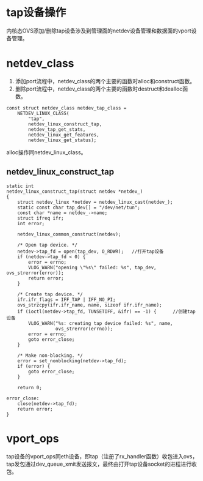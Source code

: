 # tap设备操作

内核态OVS添加/删除tap设备涉及到管理面的netdev设备管理和数据面的vport设备管理。


# netdev_class

1. 添加port流程中，netdev_class的两个主要的函数时alloc和construct函数。
2. 删除port流程中，netdev_class的两个主要的函数时destruct和dealloc函数。

```
const struct netdev_class netdev_tap_class =
    NETDEV_LINUX_CLASS(
        "tap",
        netdev_linux_construct_tap,
        netdev_tap_get_stats,
        netdev_linux_get_features,
        netdev_linux_get_status);
```

alloc操作同netdev_linux_class。


## netdev_linux_construct_tap

```
static int
netdev_linux_construct_tap(struct netdev *netdev_)
{
    struct netdev_linux *netdev = netdev_linux_cast(netdev_);
    static const char tap_dev[] = "/dev/net/tun";
    const char *name = netdev_->name;
    struct ifreq ifr;
    int error;

    netdev_linux_common_construct(netdev);

    /* Open tap device. */
    netdev->tap_fd = open(tap_dev, O_RDWR);   //打开tap设备
    if (netdev->tap_fd < 0) {
        error = errno;
        VLOG_WARN("opening \"%s\" failed: %s", tap_dev, ovs_strerror(error));
        return error;
    }

    /* Create tap device. */
    ifr.ifr_flags = IFF_TAP | IFF_NO_PI;
    ovs_strzcpy(ifr.ifr_name, name, sizeof ifr.ifr_name);
    if (ioctl(netdev->tap_fd, TUNSETIFF, &ifr) == -1) {      //创建tap设备
        VLOG_WARN("%s: creating tap device failed: %s", name,
                  ovs_strerror(errno));
        error = errno;
        goto error_close;
    }

    /* Make non-blocking. */
    error = set_nonblocking(netdev->tap_fd);
    if (error) {
        goto error_close;
    }

    return 0;

error_close:
    close(netdev->tap_fd);
    return error;
}
```


# vport_ops

tap设备的vport_ops同eth设备，即tap（注册了rx_handler函数）收包进入ovs，tap发包通过dev_queue_xmit发送报文，最终由打开tap设备socket的进程进行收包。

